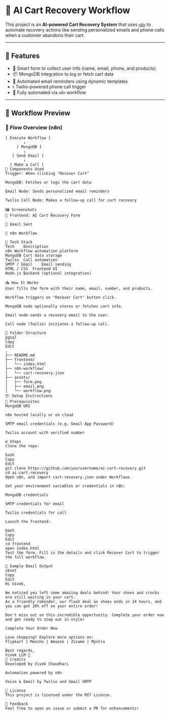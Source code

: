 # 🛒 AI Cart Recovery Workflow

This project is an **AI-powered Cart Recovery System** that uses [`n8n`](https://n8n.io/) to automate recovery actions like sending personalized emails and phone calls when a customer abandons their cart.

---

## 📌 Features

- 🧠 Smart form to collect user info (name, email, phone, and products)
- 📦 MongoDB integration to log or fetch cart data
- 📧 Automated email reminders using dynamic templates
- 📞 Twilio-powered phone call trigger
- 🔁 Fully automated via `n8n` workflow

---

## 🚀 Workflow Preview

### 🔁 Flow Overview (n8n)

```text
[ Execute Workflow ]
        ↓
     [ MongoDB ]
        ↓
   [ Send Email ]
        ↓
  [ Make a Call ]
🧩 Components Used
Trigger: When clicking "Recover Cart"

MongoDB: Fetches or logs the cart data

Email Node: Sends personalized email reminders

Twilio Call Node: Makes a follow-up call for cart recovery

🖼️ Screenshots
🧾 Frontend: AI Cart Recovery Form

📧 Email Sent

🔁 n8n Workflow

🧰 Tech Stack
Tech	Description
n8n	Workflow automation platform
MongoDB	Cart data storage
Twilio	Call automation
SMTP / Gmail	Email sending
HTML / CSS	Frontend UI
Node.js	Backend (optional integration)

📥 How It Works
User fills the form with their name, email, number, and products.

Workflow triggers on "Recover Cart" button click.

MongoDB node optionally stores or fetches cart info.

Email node sends a recovery email to the user.

Call node (Twilio) initiates a follow-up call.

📂 Folder Structure
pgsql
Copy
Edit
.
├── README.md
├── frontend/
│   └── index.html
├── n8n-workflow/
│   └── cart-recovery.json
├── assets/
│   ├── form.png
│   ├── email.png
│   └── workflow.png
📦 Setup Instructions
🔗 Prerequisites
MongoDB URI

n8n hosted locally or on cloud

SMTP email credentials (e.g. Gmail App Password)

Twilio account with verified number

⚙️ Steps
Clone the repo:

bash
Copy
Edit
git clone https://github.com/yourusername/ai-cart-recovery.git
cd ai-cart-recovery
Open n8n, and import cart-recovery.json under Workflows.

Set your environment variables or credentials in n8n:

MongoDB credentials

SMTP credentials for email

Twilio credentials for call

Launch the frontend:

bash
Copy
Edit
cd frontend
open index.html
Test the form. Fill in the details and click Recover Cart to trigger the full workflow.

📧 Sample Email Output
vbnet
Copy
Edit
Hi Vivek,

We noticed you left some amazing deals behind! Your shoes and crocks are still waiting in your cart. 
As a friendly reminder, our flash deal on shoes ends in 24 hours, and you can get 20% off on your entire order!

Don't miss out on this incredible opportunity. Complete your order now and get ready to step out in style!

Complete Your Order Now

Love shopping? Explore more options on:
Flipkart | Meesho | Amazon | Zivame | Myntra

Best regards,  
Vivek LLM 🤖
🙌 Credits
Developed by Vivek Chaudhari

Automation powered by n8n

Voice & Email by Twilio and Gmail SMTP

📝 License
This project is licensed under the MIT License.

📣 Feedback
Feel free to open an issue or submit a PR for enhancements!
